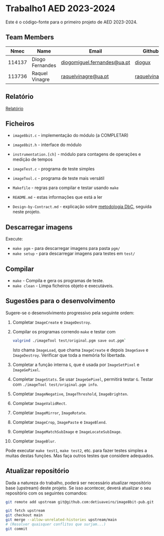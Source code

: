 # Trabalho1 AED 2023-2024

Este é o código-fonte para o primeiro projeto de AED 2023-2024.


## Team Members

| Nmec   | Name           | Email                  | Github                                                |
| ------ | -------------- | ---------------------- | ----------------------------------------------------- |
| 114137 | Diogo Fernandes    | <diogomiguel.fernandes@ua.pt>    | [diogux](https://github.com/diogux)       |
| 113736 | Raquel Vinagre   | <raquelvinagre@ua.pt>     | [raquelvinagre](https://github.com/raquelvinagre)               |


## Relatório
[Relatório](https://uapt33090-my.sharepoint.com/:w:/g/personal/raquelvinagre_ua_pt/EcR63dF8OUVJnSbDMUyzQDYB0u9SVtah-RYYOJZTHdG-cw)

## Ficheiros

- `image8bit.c` - implementação do módulo (a COMPLETAR)
- `image8bit.h` - interface do módulo
- `instrumentation.[ch]` - módulo para contagens de operações e medição de tempos
- `imageTest.c` - programa de teste simples
- `imageTool.c` - programa de teste mais versátil
- `Makefile` - regras para compilar e testar usando `make`

- `README.md` - estas informações que está a ler
- `Design-by-Contract.md` - explicação sobre [metodologia DbC][dbc],
   seguida neste projeto.


[dbc]: Design-by-Contract.md

## Descarregar imagens

Execute:

- `make pgm` - para descarregar imagens para pasta `pgm/`
- `make setup` - para descarregar imagens para testes em `test/`

## Compilar

- `make` - Compila e gera os programas de teste.
- `make clean` - Limpa ficheiros objeto e executáveis.


## Sugestões para o desenvolvimento

Sugere-se o desenvolvimento progressivo pela seguinte ordem:

1. Completar `ImageCreate` e `ImageDestroy`.
2. Compilar os programas correndo `make`
   e testar com

   ```bash
   valgrind ./imageTool test/original.pgm save out.pgm`
   ```
   
   Isto chama `ImageLoad`, que chama `ImageCreate`
   e depois `ImageSave` e `ImageDestroy`.
   Verificar que toda a memória foi libertada.
3. Completar a função interna `G`,
   que é usada por `ImageSetPixel` e `ImageGePixel`.
4. Completar `ImageStats`.
   Se usar `ImageGePixel`, permitirá testar `G`.
   Testar com `./imageTool test/original.pgm info`.
5. Completar `ImageNegative`, `ImageThreshold`, `ImageBrighten`.
6. Completar `ImageValidRect`.
7. Completar `ImageMirror`, `ImageRotate`.
8. Completar `ImageCrop`, `ImagePaste` e `ImageBlend`.
9. Completar `ImageMatchSubImage` e `ImageLocateSubImage`.
10. Completar `ImageBlur`.

Pode executar `make test1`, `make test2`, etc.
para fazer testes simples a muitas destas funções.
Mas faça outros testes que considere adequados.

## Atualizar repositório


Dada a natureza do trabalho, poderá ser necessário
atualizar repositório base (upstream) deste projeto.
Se isso acontecer, deverá atualizar o seu repositório com os seguintes comandos:

```bash
git remote add upstream git@github.com:detiuaveiro/image8bit-pub.git

git fetch upstream
git checkout main
git merge --allow-unrelated-histories upstream/main
# (Resolver quaisquer conflitos que surjam...)
git commit
```


